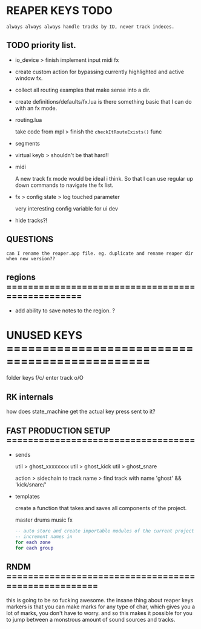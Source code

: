 # REAPER KEYS TODO

`always always always handle tracks by ID, never track indeces.`

## TODO priority list.

- io_device > finish implement input midi fx

* create custom action for bypassing currently highlighted and active window fx.

* collect all routing examples that make sense into a dir.

* create definitions/defaults/fx.lua
  is there something basic that I can do with an fx mode.

* routing.lua

  take code from mpl > finish the `checkItRouteExists()` func

* segments

* virtual keyb > shouldn't be that hard!!

* midi

  A new track fx mode would be ideal i think. So that I can use regular
  up down commands to navigate the fx list.

- fx > config state > log touched parameter

  very interesting config variable for ui dev

- hide tracks?!

## QUESTIONS

`can I rename the reaper.app file. eg. duplicate and rename reaper dir when new version??`

## regions =================================================

- add ability to save notes to the region. ?

# UNUSED KEYS ==============================================

folder keys f/c/<TAB>
enter track o/O

## RK internals

how does state_machine get the actual key press sent to it?

## FAST PRODUCTION SETUP ===================================

- sends

  util > ghost_xxxxxxxx
  util > ghost_kick
  util > ghost_snare

  action > sidechain to track name > find track with name 'ghost' && 'kick/snare/'

- templates

  create a function that takes and saves all components of the project.

  master
  drums
  music
  fx

  ```lua
  -- auto store and create importable modules of the current project
  -- increment names in
  for each zone
  for each group
  ```

## RNDM ====================================================

this is going to be so fucking awesome. the insane thing about
reaper keys markers is that you can make marks for any type of char,
which gives you a lot of marks, you don't have to worry.
and so this makes it possible for you to jump between a monstrous amount
of sound sources and tracks.
